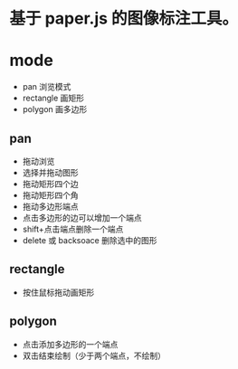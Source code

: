 # 基于 paper.js 的图像标注工具。

# mode

- pan 浏览模式
- rectangle 画矩形
- polygon 画多边形

## pan

- 拖动浏览
- 选择并拖动图形
- 拖动矩形四个边
- 拖动矩形四个角
- 拖动多边形端点
- 点击多边形的边可以增加一个端点
- shift+点击端点删除一个端点
- delete 或 backsoace 删除选中的图形

## rectangle

- 按住鼠标拖动画矩形

## polygon

- 点击添加多边形的一个端点
- 双击结束绘制（少于两个端点，不绘制）
